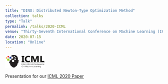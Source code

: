 ```yaml
---
title: "DINO: Distributed Newton-Type Optimization Method"
collection: talks
type: "Talk"
permalink: /talks/2020-ICML
venue: "Thirty-Seventh International Conference on Machine Learning (ICML 2020)"
date: 2020-07-15
location: "Online"
---
```


<img src='/files/ICML-logo.svg' width='128' href='/'>

Presentation for our [ICML 2020 Paper](/publication/2020-DINO)

